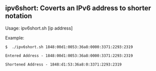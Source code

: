 ipv6short: Coverts an IPv6 address to shorter notation
------------------------------------------------------

Usage: ipv6short.sh [ip address]

Example:

	$  ./ipv6short.sh 1848:00d1:0053:36a8:0000:3371:2293:2319

	Entered Address - 1848:00d1:0053:36a8:0000:3371:2293:2319

	Shortened Address - 1848:d1:53:36a8:0:3371:2293:2319
